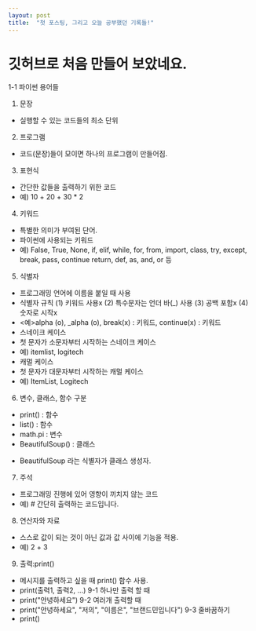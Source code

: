 ```yaml
---
layout: post
title:  "첫 포스팅, 그리고 오늘 공부했던 기록들!"
---
```


# 깃허브로 처음 만들어 보았네요. 
1-1 파이썬 용어들
1. 문장
- 실행할 수 있는 코드들의 최소 단위
2. 프로그램
- 코드(문장)들이 모이면 하나의 프로그램이 만들어짐.
3. 표현식
- 간단한 값들을 출력하기 위한 코드
- 예) 10 + 20 + 30 * 2
4. 키워드
- 특별한 의미가 부여된 단어.
- 파이썬에 사용되는 키워드 
- 예) False, True, None, if, elif, while, for, from, import, class, try, except, break, pass, continue
return, def, as, and, or 등
5. 식별자
- 프로그래밍 언어에 이름을 붙일 때 사용
- 식별자 규칙
 (1) 키워드 사용x
 (2) 특수문자는 언더 바(_) 사용
 (3) 공백 포함x
 (4) 숫자로 시작x
- <예>alpha (o), _alpha (o), break(x) : 키워드, continue(x) : 키워드
- 스네이크 케이스
- 첫 문자가 소문자부터 시작하는 스네이크 케이스
- 예) itemlist, logitech
- 캐멀 케이스
- 첫 문자가 대문자부터 시작하는 캐멀 케이스
- 예) ItemList, Logitech
6. 변수, 클래스, 함수 구분
- print() : 함수
- list() : 함수
- math.pi : 변수
- BeautifulSoup() : 클래스
* BeautifulSoup 라는 식별자가 클래스 생성자.
7. 주석
- 프로그래밍 진행에 있어 영향이 끼치지 않는 코드
- 예) # 간단히 출력하는 코드입니다. 
8. 연산자와 자료
- 스스로 값이 되는 것이 아닌 값과 값 사이에 기능을 적용.
- 예) 2 + 3 
9. 출력:print()
- 메시지를 출력하고 싶을 때 print() 함수 사용.
- print(출력1, 출력2, ...)
9-1 하나만 출력 할 때
- print("안녕하세요")
9-2 여러개 출력할 때
- print("안녕하세요", "저의", "이름은", "브랜드민입니다")
9-3 줄바꿈하기
- print()
